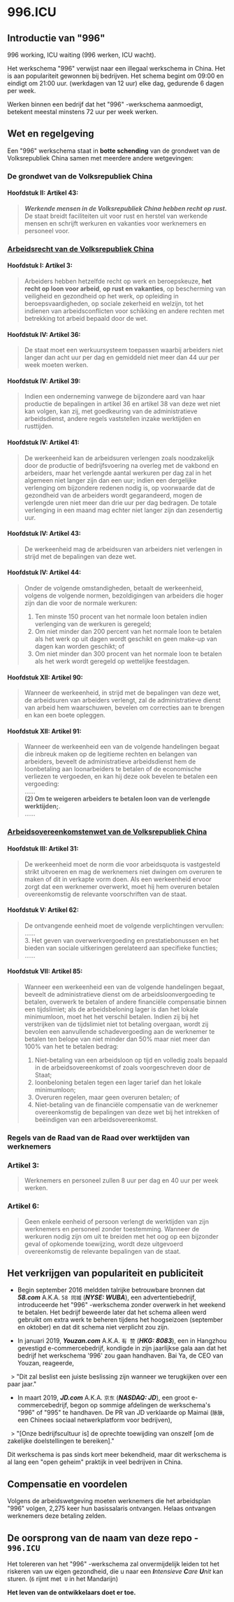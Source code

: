 996.ICU
===

## Introductie van "996"
996 working, ICU waiting (996 werken, ICU wacht).

Het werkschema "996" verwijst naar een illegaal werkschema in China. Het is aan populariteit gewonnen bij bedrijven. Het schema begint om 09:00 en eindigt om 21:00 uur. (werkdagen van 12 uur) elke dag, gedurende 6 dagen per week.

Werken binnen een bedrijf dat het "996" -werkschema aanmoedigt, betekent meestal minstens 72 uur per week werken.

## Wet en regelgeving

Een "996" werkschema staat in **botte schending** van de grondwet van de Volksrepubliek China samen met meerdere andere wetgevingen:

### De grondwet van de Volksrepubliek China

#### Hoofdstuk II: Artikel 43:
> _**Werkende mensen in de Volksrepubliek China hebben recht op rust.**_
> De staat breidt faciliteiten uit voor rust en herstel van werkende mensen en schrijft werkuren en vakanties voor werknemers en personeel voor.

### [Arbeidsrecht van de Volksrepubliek China](http://english.gov.cn/archive/laws_regulations/2014/08/23/content_281474983042473.htm)

#### Hoofdstuk I: Artikel 3:
> Arbeiders hebben hetzelfde recht op werk en beroepskeuze, **het recht op loon voor arbeid**, **op rust en vakanties**, op bescherming van veiligheid en gezondheid op het werk, op opleiding in beroepsvaardigheden, op sociale zekerheid en welzijn, tot het indienen van arbeidsconflicten voor schikking en andere rechten met betrekking tot arbeid bepaald door de wet.

#### Hoofdstuk IV: Artikel 36:
> De staat moet een werkuursysteem toepassen waarbij arbeiders niet langer dan acht uur per dag en gemiddeld niet meer dan 44 uur per week moeten werken.

#### Hoofdstuk IV: Artikel 39:
> Indien een onderneming vanwege de bijzondere aard van haar productie de bepalingen in artikel 36 en artikel 38 van deze wet niet kan volgen, kan zij, met goedkeuring van de administratieve arbeidsdienst, andere regels vaststellen inzake werktijden en rusttijden.

#### Hoofdstuk IV: Artikel 41:
> De werkeenheid kan de arbeidsuren verlengen zoals noodzakelijk door de productie of bedrijfsvoering na overleg met de vakbond en arbeiders, maar het verlengde aantal werkuren per dag zal in het algemeen niet langer zijn dan een uur; indien een dergelijke verlenging om bijzondere redenen nodig is, op voorwaarde dat de gezondheid van de arbeiders wordt gegarandeerd, mogen de verlengde uren niet meer dan drie uur per dag bedragen. De totale verlenging in een maand mag echter niet langer zijn dan zesendertig uur.

#### Hoofdstuk IV: Artikel 43:
> De werkeenheid mag de arbeidsuren van arbeiders niet verlengen in strijd met de bepalingen van deze wet.

#### Hoofdstuk IV: Artikel 44:
> Onder de volgende omstandigheden, betaalt de werkeenheid, volgens de volgende normen, bezoldigingen van arbeiders die hoger zijn dan die voor de normale werkuren:
> 1. Ten minste 150 procent van het normale loon betalen indien verlenging van de werkuren is geregeld;
> 2. Om niet minder dan 200 percent van het normale loon te betalen als het werk op uit dagen wordt geschikt en geen make-up van dagen kan worden geschikt; of
> 3. Om niet minder dan 300 procent van het normale loon te betalen als het werk wordt geregeld op wettelijke feestdagen.

#### Hoofdstuk XII: Artikel 90:
> Wanneer de werkeenheid, in strijd met de bepalingen van deze wet, de arbeidsuren van arbeiders verlengt, zal de administratieve dienst van arbeid hem waarschuwen, bevelen om correcties aan te brengen en kan een boete opleggen.

#### Hoofdstuk XII: Artikel 91:
> Wanneer de werkeenheid een van de volgende handelingen begaat die inbreuk maken op de legitieme rechten en belangen van arbeiders, beveelt de administratieve arbeidsdienst hem de loonbetaling aan loonarbeiders te betalen of de economische verliezen te vergoeden, en kan hij deze ook bevelen te betalen een vergoeding:  
> ......  
> __(2) Om te weigeren arbeiders te betalen loon van de verlengde werktijden;__.  
> ......

### [Arbeidsovereenkomstenwet van de Volksrepubliek China](http://english.gov.cn/archive/laws_regulations/2014/08/23/content_281474983042501.htm)

#### Hoofdstuk III: Artikel 31:
> De werkeenheid moet de norm die voor arbeidsquota is vastgesteld strikt uitvoeren en mag de werknemers niet dwingen om overuren te maken of dit in verkapte vorm doen. Als een werkeenheid ervoor zorgt dat een werknemer overwerkt, moet hij hem overuren betalen overeenkomstig de relevante voorschriften van de staat.

#### Hoofdstuk V: Artikel 62:
> De ontvangende eenheid moet de volgende verplichtingen vervullen:  
> ......  
> 3. Het geven van overwerkvergoeding en prestatiebonussen en het bieden van sociale uitkeringen gerelateerd aan specifieke functies;  
> ......  

#### Hoofdstuk VII: Artikel 85:
> Wanneer een werkeenheid een van de volgende handelingen begaat, beveelt de administratieve dienst om de arbeidsloonvergoeding te betalen, overwerk te betalen of andere financiële compensatie binnen een tijdslimiet; als de arbeidsbeloning lager is dan het lokale minimumloon, moet het het verschil betalen. Indien zij bij het verstrijken van de tijdslimiet niet tot betaling overgaan, wordt zij bevolen een aanvullende schadevergoeding aan de werknemer te betalen ten belope van niet minder dan 50% maar niet meer dan 100% van het te betalen bedrag:
> 1. Niet-betaling van een arbeidsloon op tijd en volledig zoals bepaald in de arbeidsovereenkomst of zoals voorgeschreven door de Staat;
> 2. loonbeloning betalen tegen een lager tarief dan het lokale minimumloon;
> 3. Overuren regelen, maar geen overuren betalen; of
> 4. Niet-betaling van de financiële compensatie van de werknemer overeenkomstig de bepalingen van deze wet bij het intrekken of beëindigen van een arbeidsovereenkomst.

### Regels van de Raad van de Raad over werktijden van werknemers

### Artikel 3:
> Werknemers en personeel zullen 8 uur per dag en 40 uur per week werken.

### Artikel 6:
> Geen enkele eenheid of persoon verlengt de werktijden van zijn werknemers en personeel zonder toestemming. Wanneer de werkuren nodig zijn om uit te breiden met het oog op een bijzonder geval of opkomende toewijzing, wordt deze uitgevoerd overeenkomstig de relevante bepalingen van de staat.

## Het verkrijgen van populariteit en publiciteit

- Begin september 2016 meldden talrijke betrouwbare bronnen dat __*58.com*__ A.K.A. `58 同城` (__*NYSE: WUBA*__), een advertentiebedrijf, introduceerde het "996" -werkschema zonder overwerk in het weekend te betalen. Het bedrijf beweerde later dat het schema alleen werd gebruikt om extra werk te beheren tijdens het hoogseizoen (september en oktober) en dat dit schema niet verplicht zou zijn.

- In januari 2019, __*Youzan.com*__ A.K.A. `有 赞` (__*HKG: 8083*__), een in Hangzhou gevestigd e-commercebedrijf, kondigde in zijn jaarlijkse gala aan dat het bedrijf het werkschema '996' zou gaan handhaven. Bai Ya, de CEO van Youzan, reageerde,

  > "Dit zal beslist een juiste beslissing zijn wanneer we terugkijken over een paar jaar."

- In maart 2019, __*JD.com*__ A.K.A. `京东` (__*NASDAQ: JD*__), een groot e-commercebedrijf, begon op sommige afdelingen de werkschema's "996" of "995" te handhaven. De PR van JD verklaarde op Maimai (`脉脉`, een Chinees sociaal netwerkplatform voor bedrijven),

  > "[Onze bedrijfscultuur is] de oprechte toewijding van onszelf [om de zakelijke doelstellingen te bereiken]."

Dit werkschema is pas sinds kort meer bekendheid, maar dit werkschema is al lang een "open geheim" praktijk in veel bedrijven in China.
## Compensatie en voordelen

Volgens de arbeidswetgeving moeten werknemers die het arbeidsplan "996" volgen, 2,275 keer hun basissalaris ontvangen. Helaas ontvangen werknemers deze betaling zelden.

## De oorsprong van de naam van deze repo - `996.ICU`

Het tolereren van het "996" -werkschema zal onvermijdelijk leiden tot het riskeren van uw eigen gezondheid, die u naar een _**I**ntensieve **C**are **U**nit_ kan sturen. (`6` rijmt met` U` in het Mandarijn)

__Het leven van de ontwikkelaars doet er toe.__
